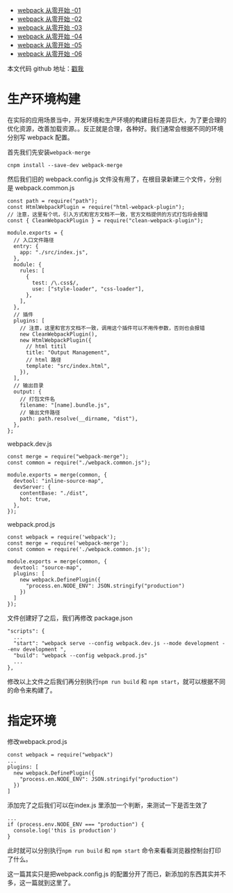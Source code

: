 - [webpack 从零开始 -01](https://juejin.im/post/6893875335042564109/)
- [webpack 从零开始 -02](https://juejin.im/post/6893536527469510664)
- [webpack 从零开始 -03](https://juejin.im/post/6893536752812687367)
- [webpack 从零开始 -04](https://juejin.im/post/6893891672145395726)
- [webpack 从零开始 -05](https://juejin.im/post/6893899534360018958)
- [webpack 从零开始 -06](https://juejin.im/post/6894236054660841479)

本文代码 github 地址：[戳我](https://github.com/ww028/webpack-learning/tree/dev-7.0)

# 生产环境构建

在实际的应用场景当中，开发环境和生产环境的构建目标差异巨大，为了更合理的优化资源，改善加载资源。。反正就是合理，各种好。我们通常会根据不同的环境分别写 webpack 配置。

首先我们先安装`webpack-merge`

```
cnpm install --save-dev webpack-merge
```

然后我们旧的 webpack.config.js 文件没有用了，在根目录新建三个文件，分别是
webpack.common.js

```
const path = require("path");
const HtmlWebpackPlugin = require("html-webpack-plugin");
// 注意，这里有个坑，引入方式和官方文档不一致，官方文档提供的方式打包将会报错
const { CleanWebpackPlugin } = require("clean-webpack-plugin");

module.exports = {
  // 入口文件路径
  entry: {
    app: "./src/index.js",
  },
  module: {
    rules: [
      {
        test: /\.css$/,
        use: ["style-loader", "css-loader"],
      },
    ],
  },
  // 插件
  plugins: [
    // 注意，这里和官方文档不一致，调用这个插件可以不用传参数，否则也会报错
    new CleanWebpackPlugin(),
    new HtmlWebpackPlugin({
      // html titil
      title: "Output Management",
      // html 路径
      template: "src/index.html",
    }),
  ],
  // 输出目录
  output: {
    // 打包文件名
    filename: "[name].bundle.js",
    // 输出文件路径
    path: path.resolve(__dirname, "dist"),
  },
};
```

webpack.dev.js

```
const merge = require("webpack-merge");
const common = require("./webpack.common.js");

module.exports = merge(common, {
  devtool: "inline-source-map",
  devServer: {
    contentBase: "./dist",
    hot: true,
  },
});
```

webpack.prod.js

```
const webpack = require('webpack');
const merge = require('webpack-merge');
const common = require('./webpack.common.js');

module.exports = merge(common, {
  devtool: "source-map",
  plugins: [
    new webpack.DefinePlugin({
      "process.en.NODE_ENV": JSON.stringify("production")
    })
  ]
});
```

文件创建好了之后，我们再修改 package.json

```
"scripts": {
  ...
  "start": "webpack serve --config webpack.dev.js --mode development --env development ",
  "build": "webpack --config webpack.prod.js"
  ...
},
```

修改以上文件之后我们再分别执行```npm run build``` 和 ```npm start```，就可以根据不同的命令来构建了。

# 指定环境
修改webpack.prod.js 
```
const webpack = require("webpack")
...
plugins: [
  new webpack.DefinePlugin({
    "process.en.NODE_ENV": JSON.stringify("production")
  })
]
```

添加完了之后我们可以在index.js 里添加一个判断，来测试一下是否生效了
```
...
if (process.env.NODE_ENV === "production") {
  console.log('this is production')
}
```
此时就可以分别执行```npm run build``` 和 ```npm start``` 命令来看看浏览器控制台打印了什么。

这一篇其实只是把webpack.config.js 的配置分开了而已，新添加的东西其实并不多，这一篇就到这里了。
